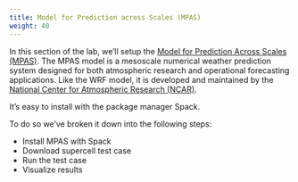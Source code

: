 ```yaml
---
title: Model for Prediction across Scales (MPAS)
weight: 40
--- 
```


In this section of the lab, we’ll setup the [Model for Prediction Across Scales (MPAS)](https://mpas-dev.github.io/). The MPAS model is a mesoscale numerical weather prediction system designed for both atmospheric research and operational forecasting applications. Like the WRF model, it is developed and maintained by the [National Center for Atmospheric Research (NCAR)](https://ncar.ucar.edu/what-we-offer/models/model-prediction-across-scales-mpas).

It’s easy to install with the package manager Spack.

To do so we’ve broken it down into the following steps:

* Install MPAS with Spack
* Download supercell test case
* Run the test case
* Visualize results
